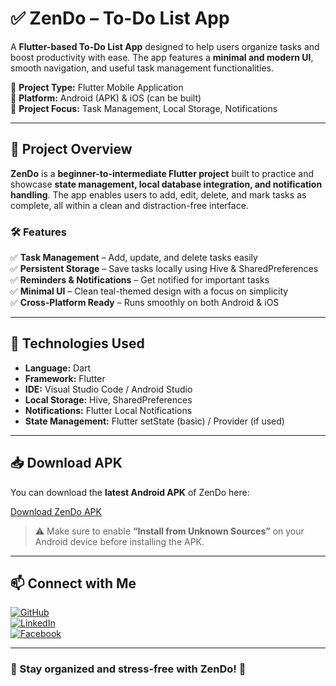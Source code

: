 # ✅ ZenDo – To-Do List App  

A **Flutter-based To-Do List App** designed to help users organize tasks and boost productivity with ease. The app features a **minimal and modern UI**, smooth navigation, and useful task management functionalities.  

🔹 **Project Type:** Flutter Mobile Application  
🔹 **Platform:** Android (APK) & iOS (can be built)  
🔹 **Project Focus:** Task Management, Local Storage, Notifications  

---

## 📌 Project Overview  
**ZenDo** is a **beginner-to-intermediate Flutter project** built to practice and showcase **state management, local database integration, and notification handling**. The app enables users to add, edit, delete, and mark tasks as complete, all within a clean and distraction-free interface.  

### 🛠 Features  
✅ **Task Management** – Add, update, and delete tasks easily  
✅ **Persistent Storage** – Save tasks locally using Hive & SharedPreferences  
✅ **Reminders & Notifications** – Get notified for important tasks  
✅ **Minimal UI** – Clean teal-themed design with a focus on simplicity  
✅ **Cross-Platform Ready** – Runs smoothly on both Android & iOS  

---

## 🚀 Technologies Used  
- **Language:** Dart  
- **Framework:** Flutter  
- **IDE:** Visual Studio Code / Android Studio  
- **Local Storage:** Hive, SharedPreferences  
- **Notifications:** Flutter Local Notifications  
- **State Management:** Flutter setState (basic) / Provider (if used)  

---

## 📥 Download APK  

You can download the **latest Android APK** of ZenDo here:  

[Download ZenDo APK]([https://github.com/Abu-Taher-Siddiki-Adnan/ZenDo/releases/download/v1.0.0/app-release.apk](https://github.com/Abu-Taher-Siddiki-Adnan/ZenDo/releases/download/v1.0.0/app-release.apk))  

> ⚠️ Make sure to enable **“Install from Unknown Sources”** on your Android device before installing the APK.  

---

## 📫 Connect with Me  
[![GitHub](https://img.shields.io/badge/GitHub-Profile-black?style=flat&logo=github)](https://github.com/Abu-Taher-Siddiki-Adnan)  
[![LinkedIn](https://img.shields.io/badge/LinkedIn-Connect-blue?style=flat&logo=linkedin)](https://www.linkedin.com/in/abu-taher-siddiki-adnan/)  
[![Facebook](https://img.shields.io/badge/Facebook-Profile-1877F2?style=flat&logo=facebook&logoColor=white)](https://www.facebook.com/adnan.siddik.282/)  

---

### 🎯 Stay organized and stress-free with **ZenDo**! 🚀
